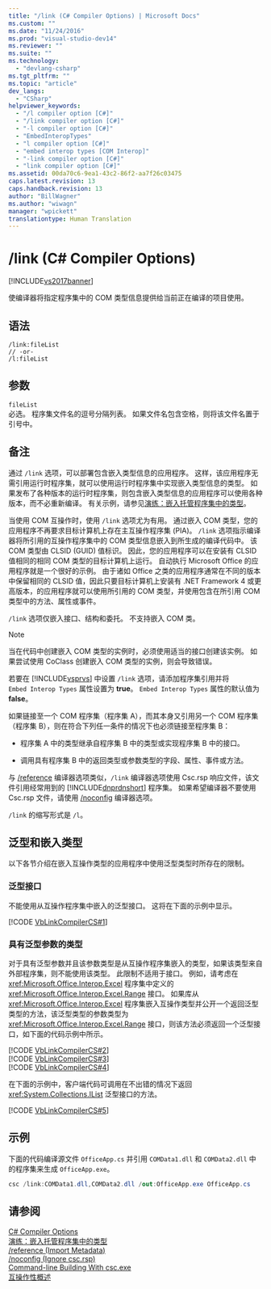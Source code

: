 ```yaml
---
title: "/link (C# Compiler Options) | Microsoft Docs"
ms.custom: ""
ms.date: "11/24/2016"
ms.prod: "visual-studio-dev14"
ms.reviewer: ""
ms.suite: ""
ms.technology: 
  - "devlang-csharp"
ms.tgt_pltfrm: ""
ms.topic: "article"
dev_langs: 
  - "CSharp"
helpviewer_keywords: 
  - "/l compiler option [C#]"
  - "/link compiler option [C#]"
  - "-l compiler option [C#]"
  - "EmbedInteropTypes"
  - "l compiler option [C#]"
  - "embed interop types [COM Interop]"
  - "-link compiler option [C#]"
  - "link compiler option [C#]"
ms.assetid: 00da70c6-9ea1-43c2-86f2-aa7f26c03475
caps.latest.revision: 13
caps.handback.revision: 13
author: "BillWagner"
ms.author: "wiwagn"
manager: "wpickett"
translationtype: Human Translation
---
```

# /link (C# Compiler Options)
[!INCLUDE[vs2017banner](../../../csharp/includes/vs2017banner.md)]

使编译器将指定程序集中的 COM 类型信息提供给当前正在编译的项目使用。  
  
## 语法  
  
```  
/link:fileList  
// -or-  
/l:fileList  
```  
  
## 参数  
 `fileList`  
 必选。  程序集文件名的逗号分隔列表。  如果文件名包含空格，则将该文件名置于引号中。  
  
## 备注  
 通过 `/link` 选项，可以部署包含嵌入类型信息的应用程序。  这样，该应用程序无需引用运行时程序集，就可以使用运行时程序集中实现嵌入类型信息的类型。  如果发布了各种版本的运行时程序集，则包含嵌入类型信息的应用程序可以使用各种版本，而不必重新编译。  有关示例，请参见[演练：嵌入托管程序集中的类型](../Topic/Walkthrough:%20Embedding%20Types%20from%20Managed%20Assemblies%20\(C%23%20and%20Visual%20Basic\).md)。  
  
 当使用 COM 互操作时，使用 `/link` 选项尤为有用。  通过嵌入 COM 类型，您的应用程序不再要求目标计算机上存在主互操作程序集 \(PIA\)。  `/link` 选项指示编译器将所引用的互操作程序集中的 COM 类型信息嵌入到所生成的编译代码中。  该 COM 类型由 CLSID \(GUID\) 值标识。  因此，您的应用程序可以在安装有 CLSID 值相同的相同 COM 类型的目标计算机上运行。  自动执行 Microsoft Office 的应用程序就是一个很好的示例。  由于诸如 Office 之类的应用程序通常在不同的版本中保留相同的 CLSID 值，因此只要目标计算机上安装有 .NET Framework 4 或更高版本，的应用程序就可以使用所引用的 COM 类型，并使用包含在所引用 COM 类型中的方法、属性或事件。  
  
 `/link` 选项仅嵌入接口、结构和委托。  不支持嵌入 COM 类。  
  
> [!NOTE]
>  当在代码中创建嵌入 COM 类型的实例时，必须使用适当的接口创建该实例。  如果尝试使用 CoClass 创建嵌入 COM 类型的实例，则会导致错误。  
  
 若要在 [!INCLUDE[vsprvs](../../../csharp/includes/vsprvs_md.md)] 中设置 `/link` 选项，请添加程序集引用并将 `Embed Interop Types` 属性设置为 **true**。  `Embed Interop Types` 属性的默认值为 **false**。  
  
 如果链接至一个 COM 程序集（程序集 A），而其本身又引用另一个 COM 程序集（程序集 B），则在符合下列任一条件的情况下也必须链接至程序集 B：  
  
-   程序集 A 中的类型继承自程序集 B 中的类型或实现程序集 B 中的接口。  
  
-   调用具有程序集 B 中的返回类型或参数类型的字段、属性、事件或方法。  
  
 与 [\/reference](../../../csharp/language-reference/compiler-options/reference-compiler-option.md) 编译器选项类似，`/link` 编译器选项使用 Csc.rsp 响应文件，该文件引用经常用到的 [!INCLUDE[dnprdnshort](../../../csharp/getting-started/includes/dnprdnshort_md.md)] 程序集。  如果希望编译器不要使用 Csc.rsp 文件，请使用 [\/noconfig](../../../csharp/language-reference/compiler-options/noconfig-compiler-option.md) 编译器选项。  
  
 `/link` 的缩写形式是 `/l`。  
  
## 泛型和嵌入类型  
 以下各节介绍在嵌入互操作类型的应用程序中使用泛型类型时所存在的限制。  
  
### 泛型接口  
 不能使用从互操作程序集中嵌入的泛型接口。  这将在下面的示例中显示。  
  
 [!CODE [VbLinkCompilerCS#1](../CodeSnippet/VS_Snippets_VBCSharp/vblinkcompilercs#1)]  
  
### 具有泛型参数的类型  
 对于具有泛型参数并且该参数类型是从互操作程序集嵌入的类型，如果该类型来自外部程序集，则不能使用该类型。  此限制不适用于接口。  例如，请考虑在 <xref:Microsoft.Office.Interop.Excel> 程序集中定义的 <xref:Microsoft.Office.Interop.Excel.Range> 接口。  如果库从 <xref:Microsoft.Office.Interop.Excel> 程序集嵌入互操作类型并公开一个返回泛型类型的方法，该泛型类型的参数类型为 <xref:Microsoft.Office.Interop.Excel.Range> 接口，则该方法必须返回一个泛型接口，如下面的代码示例中所示。  
  
 [!CODE [VbLinkCompilerCS#2](../CodeSnippet/VS_Snippets_VBCSharp/vblinkcompilercs#2)]  
[!CODE [VbLinkCompilerCS#3](../CodeSnippet/VS_Snippets_VBCSharp/vblinkcompilercs#3)]  
[!CODE [VbLinkCompilerCS#4](../CodeSnippet/VS_Snippets_VBCSharp/vblinkcompilercs#4)]  
  
 在下面的示例中，客户端代码可调用在不出错的情况下返回 <xref:System.Collections.IList> 泛型接口的方法。  
  
 [!CODE [VbLinkCompilerCS#5](../CodeSnippet/VS_Snippets_VBCSharp/vblinkcompilercs#5)]  
  
## 示例  
 下面的代码编译源文件 `OfficeApp.cs` 并引用 `COMData1.dll` 和 `COMData2.dll` 中的程序集来生成 `OfficeApp.exe`。  
  
```c#  
csc /link:COMData1.dll,COMData2.dll /out:OfficeApp.exe OfficeApp.cs  
```  
  
## 请参阅  
 [C\# Compiler Options](../../../csharp/language-reference/compiler-options/index.md)   
 [演练：嵌入托管程序集中的类型](../Topic/Walkthrough:%20Embedding%20Types%20from%20Managed%20Assemblies%20\(C%23%20and%20Visual%20Basic\).md)   
 [\/reference \(Import Metadata\)](../../../csharp/language-reference/compiler-options/reference-compiler-option.md)   
 [\/noconfig \(Ignore csc.rsp\)](../../../csharp/language-reference/compiler-options/noconfig-compiler-option.md)   
 [Command\-line Building With csc.exe](../../../csharp/language-reference/compiler-options/command-line-building-with-csc-exe.md)   
 [互操作性概述](../../../csharp/programming-guide/interop/interoperability-overview.md)